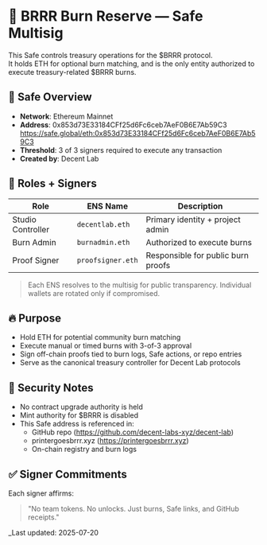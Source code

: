 # 🔐 BRRR Burn Reserve — Safe Multisig

This Safe controls treasury operations for the $BRRR protocol.  
It holds ETH for optional burn matching, and is the only entity authorized to execute treasury-related $BRRR burns.

## 🔎 Safe Overview

- **Network**: Ethereum Mainnet  
- **Address**: 0x853d73E33184CFf25d6Fc6ceb7AeF0B6E7Ab59C3 https://safe.global/eth:0x853d73E33184CFf25d6Fc6ceb7AeF0B6E7Ab59C3  
- **Threshold**: 3 of 3 signers required to execute any transaction  
- **Created by**: Decent Lab

## 🧱 Roles + Signers

| Role             | ENS Name           | Description                         |
|------------------|--------------------|-------------------------------------|
| Studio Controller| `decentlab.eth`    | Primary identity + project admin    |
| Burn Admin       | `burnadmin.eth`    | Authorized to execute burns         |
| Proof Signer     | `proofsigner.eth`  | Responsible for public burn proofs  |

> Each ENS resolves to the multisig for public transparency. Individual wallets are rotated only if compromised.

## 🔥 Purpose

- Hold ETH for potential community burn matching  
- Execute manual or timed burns with 3-of-3 approval  
- Sign off-chain proofs tied to burn logs, Safe actions, or repo entries  
- Serve as the canonical treasury controller for Decent Lab protocols

## 🔏 Security Notes

- No contract upgrade authority is held  
- Mint authority for $BRRR is disabled   
- This Safe address is referenced in:
  - GitHub repo (https://github.com/decent-labs-xyz/decent-lab)
  - printergoesbrrr.xyz (https://printergoesbrrr.xyz)
  - On-chain registry and burn logs

## ✅ Signer Commitments

Each signer affirms:

> "No team tokens. No unlocks. Just burns, Safe links, and GitHub receipts."



_Last updated: 2025-07-20

